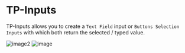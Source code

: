 # TP-Inputs
TP-Inputs allows you to create a `Text Field` input or `Buttons Selection Inputs` with which both return the selected / typed value. 

![image2](https://user-images.githubusercontent.com/84135181/220184654-76c6543e-054a-41ed-9eb0-adb5c3848549.png)
![image](https://user-images.githubusercontent.com/84135181/220184657-850ef2ce-2ccf-470b-8302-507aaaf7387c.png)
